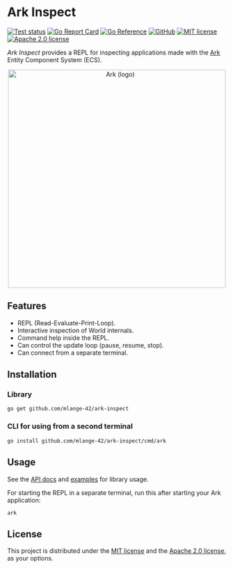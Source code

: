 # Ark Inspect

[![Test status](https://img.shields.io/github/actions/workflow/status/mlange-42/ark-inspect/tests.yml?branch=main&label=Tests&logo=github)](https://github.com/mlange-42/ark-inspect/actions/workflows/tests.yml)
[![Go Report Card](https://goreportcard.com/badge/github.com/mlange-42/ark-inspect)](https://goreportcard.com/report/github.com/mlange-42/ark-inspect)
[![Go Reference](https://pkg.go.dev/badge/github.com/mlange-42/ark-inspect.svg)](https://pkg.go.dev/github.com/mlange-42/ark-inspect)
[![GitHub](https://img.shields.io/badge/github-repo-blue?logo=github)](https://github.com/mlange-42/ark-inspect)
[![MIT license](https://img.shields.io/badge/MIT-brightgreen?label=license)](https://github.com/mlange-42/ark-inspect/blob/main/LICENSE-MIT)
[![Apache 2.0 license](https://img.shields.io/badge/Apache%202.0-brightgreen?label=license)](https://github.com/mlange-42/ark-inspect/blob/main/LICENSE-APACHE)

*Ark Inspect* provides a REPL for inspecting applications made with the [Ark](https://github.com/mlange-42/ark) Entity Component System (ECS).

<div align="center">

<a href="https://github.com/mlange-42/ark">
<img src="https://github.com/user-attachments/assets/4bbe57c6-2e16-43be-ad5e-0cf26c220f21" alt="Ark (logo)" width="500px" />
</a>

</div>

## Features

- REPL (Read-Evaluate-Print-Loop).
- Interactive inspection of World internals.
- Command help inside the REPL.
- Can control the update loop (pause, resume, stop).
- Can connect from a separate terminal.

## Installation

### Library

```
go get github.com/mlange-42/ark-inspect
```

### CLI for using from a second terminal

```
go install github.com/mlange-42/ark-inspect/cmd/ark
```

## Usage

See the [API docs](https://pkg.go.dev/github.com/mlange-42/ark-inspect) and [examples](https://github.com/mlange-42/ark-inspect/tree/main/examples) for library usage.

For starting the REPL in a separate terminal, run this after starting your Ark application:

```
ark
```

## License

This project is distributed under the [MIT license](./LICENSE-MIT) and the [Apache 2.0 license](./LICENSE-APACHE), as your options.